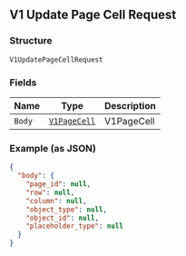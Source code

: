 ## V1 Update Page Cell Request

### Structure

`V1UpdatePageCellRequest`

### Fields

| Name | Type | Description |
|  --- | --- | --- |
| `Body` | [`V1PageCell`](/doc/models/v1-page-cell.md) | V1PageCell |

### Example (as JSON)

```json
{
  "body": {
    "page_id": null,
    "row": null,
    "column": null,
    "object_type": null,
    "object_id": null,
    "placeholder_type": null
  }
}
```

